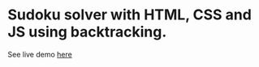 # Sudoku solver with HTML, CSS and JS using backtracking.

See live demo [here](https://sudoku-solver-backtracking.netlify.app/)
